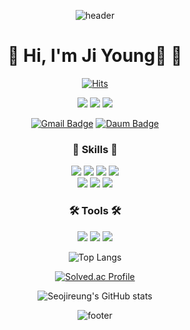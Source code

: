 <div align="center">

<!-- 타이핑 글씨 -->
<!--[![Typing SVG](https://readme-typing-svg.herokuapp.com/?color=4f4f4f&lines=Thank+you+for+visiting!&font=Caveat&size=40)](https://git.io/typing-svg)-->

<!-- header -->

<!-- upside wave -->
![header](https://capsule-render.vercel.app/api?type=waving&color=0:4c616d,40:bdc8cd,70:efe6e4,100:dfe8e8&text=&animation=fadeIn&fontSize=40&fontAlignY=50&fontAlign=67&height=150&fontColor=4c444f)

# 🌿 Hi, I'm Ji Young🙌 🌿

<!-- hits -->
[![Hits](https://hits.seeyoufarm.com/api/count/incr/badge.svg?url=https%3A%2F%2Fgithub.com%2Fseojireung&count_bg=%2330BE52&title_bg=%23386236&icon=github.svg&icon_color=%23E7E7E7&title=Github&edge_flat=true)](https://hits.seeyoufarm.com)

<!-- blog etc -->
<a href="https://github.com/seojireung"><img src="https://img.shields.io/badge/- seojireung-181717?style=flat-square&logo=GitHub&logoColor=white&link=https://github.com/seojireung"/></a>  <a href="https://jygarden.tistory.com/"><img src="https://img.shields.io/badge/- TechBlog-000000?style=flat-square&logo=Tistory&logoColor=white&link=https://jygarden.tistory.com/"/></a>  <a href=""><img src="https://img.shields.io/badge/- Portfolio-000000?style=flat-square&logo=Notion&logoColor=white&link="/></a>
<!-- contact -->
[![Gmail Badge](https://img.shields.io/badge/Gmail-d14836?style=flat-square&logo=Gmail&logoColor=white&link=mailto:seojy1259@gmail.com)](mailto:seojy1259@gmail.com)  [![Daum Badge](https://img.shields.io/badge/-Daum%20Mail-1186ed?style=flat-square&logo=Minutemailer&logoColor=white&link=mailto:jiyeong5599@daum.net
)](mailto:jiyeong5599@daum.net)

### 💪 Skills 💪

<img src="https://img.shields.io/badge/Java-007396?style=flat-square&logo=java&logoColor=white"/>  <img src="https://img.shields.io/badge/HTML5-E34F26?style=flat-square&logo=html5&logoColor=white"/>  <img src="https://img.shields.io/badge/CSS3-1572B6?style=flat-square&logo=css3&logoColor=white"/>  <img src="https://img.shields.io/badge/JavaScript-F7DF1E?style=flat-square&logo=JavaScript&logoColor=white"/>  
<img src="https://img.shields.io/badge/Oracle-F80000?style=flat-square&logo=Oracle&logoColor=white"/>  <img src="https://img.shields.io/badge/Spring-6DB33F?style=flat-square&logo=Spring&logoColor=white"/>  <img src="https://img.shields.io/badge/Spring Boot-6DB33F?style=flat-square&logo=Spring Boot&logoColor=white"/>

### 🛠 Tools 🛠

<img src="https://img.shields.io/badge/Eclipse%20IDE-2C2255?style=flat-square&logo=Eclipse IDE&logoColor=white"/>  <img src="https://img.shields.io/badge/Visual%20Studio%20Code-007ACC?style=flat-square&logo=Visual Studio Code&logoColor=white"/>  <img src="https://img.shields.io/badge/Sourcetree-0052CC?style=flat-square&logo=Sourcetree&logoColor=white"/>

<!-- languages -->

![Top Langs](https://github-readme-stats.vercel.app/api/top-langs/?username=seojireung&layout=compact&theme=tokyonight)</br>
<!-- 백준티어 -->
[![Solved.ac Profile](http://mazassumnida.wtf/api/v2/generate_badge?boj=seo1259)](https://solved.ac/seo1259/)
<!-- stats -->
![Seojireung's GitHub stats](https://github-readme-stats.vercel.app/api?username=seojireung&show_icons=true&theme=tokyonight)

<!--footer-->
<!-- downside wave -->
![footer](https://capsule-render.vercel.app/api?type=waving&color=0:4c616d,40:676c75,50:b4a4aa,60:e6d4d2,70:efe6e4,100:bdc8cd&height=120&animation=fadeIn&section=footer&fontAlign=65&fontSize=40&fontColor=4c444f)

</div>
